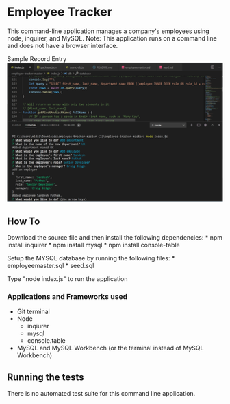 # Employee Tracker 
This command-line application manages a company's employees using node, inquirer, and MySQL.
Note: This application runs on a command line and does not have a browser interface. 

Sample Record Entry
![img](EmployeeTracker/screenshots/sample.PNG)

## How To
Download the source file and then install the following dependencies: 
       * npm install inquirer
       * npm install mysql
       * npm install console-table

Setup the MYSQL database by running the following files: 
       * employeemaster.sql
       * seed.sql

Type "node index.js" to run the application

### Applications and Frameworks used
  * Git terminal
  * Node
     * inqiurer
     * mysql
     * console.table
  * MySQL and MySQL Workbench (or the terminal instead of MySQL Workbench)

## Running the tests
There is no automated test suite for this command line application. 

